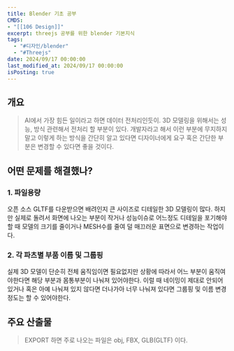 ```yaml
---
title: Blender 기초 공부
CMDS:
- "[[106 Design]]"
excerpt: threejs 공부를 위한 blender 기본지식
tags:
  - "#디자인/blender"
  - "#Threejs"
date: 2024/09/17 00:00:00
last_modified_at: 2024/09/17 00:00:00
isPosting: true
---
```

## 개요
> AI에서 가장 힘든 일이라고 하면 데이터 전처리인듯이. 3D 모델링을 위해서는 성능, 방식 관련해서 전처리 할 부분이 있다.
> 개발자라고 해서 이런 부분에 무지하지 말고 이렇게 하는 방식을 간단히 알고 있다면 디자이너에게 요구 혹은 간단한 부분은 변경할 수 있다면 좋을 것이다.

## 어떤 문제를 해결했나?
### 1. 파일용량 
오픈 소스 GLTF를 다운받으면 배려인지 큰 사이즈로 디테일한 3D 모델링이 많다. 하지만 실제로 돌려서 화면에 나오는 부분이 작거나 성능이슈로 어느정도 디테일을 포기해야할 때 모델의 크기를 줄이거나 MESH수를 줄여 덜 매끄러운 표면으로 변경하는 작업이다.

### 2. 각 파츠별 부품 이름 및 그룹핑
실제 3D 모델이 단순히 전체 움직임이면 필요없지만 상황에 따라서 어느 부분이 움직여야한다면 해당 부분과 몸통부분이 나눠져 있어야한다. 이럴 때 네이밍이 제대로 안되어 있거나 혹은 아예 나눠져 있지 않다면 더나가아 너무 나눠져 있다면 그룹핑 및 이름 변경정도는 할 수 있어야한다.


## 주요 산출물
> EXPORT 하면 주로 나오는 파일은 obj, FBX, GLB(GLTF) 이다.


